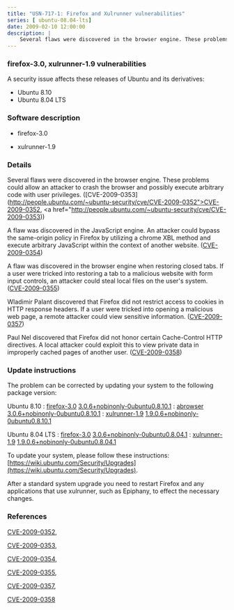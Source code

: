 ```yaml
---
title: "USN-717-1: Firefox and Xulrunner vulnerabilities"
series: [ ubuntu-08.04-lts]
date: 2009-02-10 12:00:00
description: |
    Several flaws were discovered in the browser engine. These problems could allow an attacker to crash the browser and possibly execute arbitrary code with user privileges. ([CVE-2009-0353](http://people.ubuntu.com/~ubuntu-security/cve/CVE-2009-0352">CVE-2009-0352</a>, <a href="http://people.ubuntu.com/~ubuntu-security/cve/CVE-2009-0353))
--- 
```

 
### firefox-3.0, xulrunner-1.9 vulnerabilities

A security issue affects these releases of Ubuntu and its derivatives:

* Ubuntu 8.10
* Ubuntu 8.04 LTS

### Software description

* firefox-3.0 

* xulrunner-1.9 

### Details

Several flaws were discovered in the browser engine. These problems could allow an attacker to crash the browser and possibly execute arbitrary code with user privileges. ([CVE-2009-0353](http://people.ubuntu.com/~ubuntu-security/cve/CVE-2009-0352">CVE-2009-0352</a>, <a href="http://people.ubuntu.com/~ubuntu-security/cve/CVE-2009-0353))

A flaw was discovered in the JavaScript engine. An attacker could bypass the same-origin policy in Firefox by utilizing a chrome XBL method and execute arbitrary JavaScript within the context of another website. ([CVE-2009-0354](http://people.ubuntu.com/~ubuntu-security/cve/CVE-2009-0354))

A flaw was discovered in the browser engine when restoring closed tabs. If a user were tricked into restoring a tab to a malicious website with form input controls, an attacker could steal local files on the user&#39;s system. ([CVE-2009-0355](http://people.ubuntu.com/~ubuntu-security/cve/CVE-2009-0355))

Wladimir Palant discovered that Firefox did not restrict access to cookies in HTTP response headers. If a user were tricked into opening a malicious web page, a remote attacker could view sensitive information. ([CVE-2009-0357](http://people.ubuntu.com/~ubuntu-security/cve/CVE-2009-0357))

Paul Nel discovered that Firefox did not honor certain Cache-Control HTTP directives. A local attacker could exploit this to view private data in improperly cached pages of another user. ([CVE-2009-0358](http://people.ubuntu.com/~ubuntu-security/cve/CVE-2009-0358)) 

### Update instructions

The problem can be corrected by updating your system to the following package version:

Ubuntu 8.10
 : [firefox-3.0](https://launchpad.net/ubuntu/+source/firefox-3.0) <span> [3.0.6+nobinonly-0ubuntu0.8.10.1](https://launchpad.net/ubuntu/+source/firefox-3.0/3.0.6+nobinonly-0ubuntu0.8.10.1) </span> 
 : [abrowser](https://launchpad.net/ubuntu/+source/firefox-3.0) <span> [3.0.6+nobinonly-0ubuntu0.8.10.1](https://launchpad.net/ubuntu/+source/firefox-3.0/3.0.6+nobinonly-0ubuntu0.8.10.1) </span> 
 : [xulrunner-1.9](https://launchpad.net/ubuntu/+source/xulrunner-1.9) <span> [1.9.0.6+nobinonly-0ubuntu0.8.10.1](https://launchpad.net/ubuntu/+source/xulrunner-1.9/1.9.0.6+nobinonly-0ubuntu0.8.10.1) </span> 

Ubuntu 8.04 LTS
 : [firefox-3.0](https://launchpad.net/ubuntu/+source/firefox-3.0) <span> [3.0.6+nobinonly-0ubuntu0.8.04.1](https://launchpad.net/ubuntu/+source/firefox-3.0/3.0.6+nobinonly-0ubuntu0.8.04.1) </span> 
 : [xulrunner-1.9](https://launchpad.net/ubuntu/+source/xulrunner-1.9) <span> [1.9.0.6+nobinonly-0ubuntu0.8.04.1](https://launchpad.net/ubuntu/+source/xulrunner-1.9/1.9.0.6+nobinonly-0ubuntu0.8.04.1) </span> 

To update your system, please follow these instructions: [https://wiki.ubuntu.com/Security/Upgrades](https://wiki.ubuntu.com/Security/Upgrades).

After a standard system upgrade you need to restart Firefox and any applications that use xulrunner, such as Epiphany, to effect the necessary changes. 

### References

 [CVE-2009-0352](http://people.ubuntu.com/~ubuntu-security/cve/CVE-2009-0352), 

 [CVE-2009-0353](http://people.ubuntu.com/~ubuntu-security/cve/CVE-2009-0353), 

 [CVE-2009-0354](http://people.ubuntu.com/~ubuntu-security/cve/CVE-2009-0354), 

 [CVE-2009-0355](http://people.ubuntu.com/~ubuntu-security/cve/CVE-2009-0355), 

 [CVE-2009-0357](http://people.ubuntu.com/~ubuntu-security/cve/CVE-2009-0357), 

 [CVE-2009-0358](http://people.ubuntu.com/~ubuntu-security/cve/CVE-2009-0358)
 
